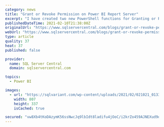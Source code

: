 ```yaml
---
category: news
title: "Grant or Revoke Permission on Power BI Report Server"
excerpt: "I have created two new PowerShell functions for Granting or Revoking permission on items in the Power BI Report Catalog. These two will be the probably be the last two functions I create for Power ..."
publishedDateTime: 2021-02-10T21:38:00Z
originalUrl: "https://www.sqlservercentral.com/blogs/grant-or-revoke-permission-on-power-bi-report-server"
webUrl: "https://www.sqlservercentral.com/blogs/grant-or-revoke-permission-on-power-bi-report-server"
type: article
quality: 37
heat: 37
published: false

provider:
  name: SQL Server Central
  domain: sqlservercentral.com

topics:
  - Power BI

images:
  - url: "https://sqlvariant.com/wp-content/uploads/2021/02/021021_0133_GrantorRevo1.png"
    width: 807
    height: 337
    isCached: true

secured: "vw8Xb4tKoDAzymK56ssNwcJq9lbIdt8ladifu4jOoC/i2krZo459AJNEXud9q5h4WBp4DJHBwy/AsMHtZscB6yim2oeqV7+G4IolwzBUfzoVD5C5hxZnkQrU5ZkLYQ1AqxqTYTM3l5gvv9W2N98kpXfc5/HMm4DX3nP2gmhcqeaUZ2L07Ihr/q19vliQILv9deDERWM96bbgBPdFhU2B/7oqV1dyb46fUKFwUZiQDCytjeYUSGn6NSN0sO3qIJicr0MjRSL9AF2ZT9G+kFyPeZlBl9U7+T8nqzGs/Q/OsBnedCu7lLYVGaq8gUVN2M7FISueg90zU8ivoY4nFCUPoLehlB0sPYcl0M/HoVBK/Ak=;gOtOxGrCwr735bDhnJqxLg=="
---
```


